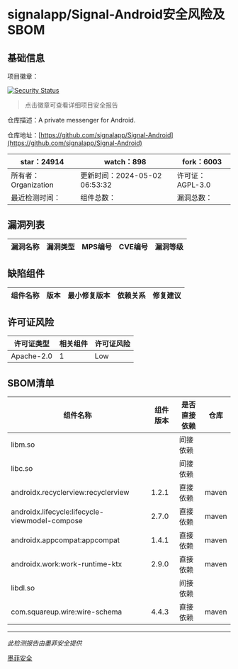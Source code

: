 # signalapp/Signal-Android安全风险及SBOM

## 基础信息

项目徽章：

[![Security Status](https://www.murphysec.com/platform3/v31/badge/1786096753971961857.svg)](https://www.murphysec.com/console/report/1691511267770785792/1786096753971961857)

> 点击徽章可查看详细项目安全报告

仓库描述：A private messenger for Android.

仓库地址：[https://github.com/signalapp/Signal-Android](https://github.com/signalapp/Signal-Android)

| star：24914 | watch：898 | fork：6003 |
| ----------- | -------------- | ------------ |
| 所有者：Organization | 更新时间：2024-05-02 06:53:32 | 许可证：AGPL-3.0 |
| 最近检测时间： | 组件总数： | 漏洞总数： |




## 漏洞列表

| 漏洞名称 | 漏洞类型 | MPS编号 | CVE编号 | 漏洞等级 |
| ------- | ------ | ------- | ------ | ----- |





## 缺陷组件

| 组件名称 | 版本 | 最小修复版本 | 依赖关系 | 修复建议 |
| -------- | ---- | ------------ | -------- | -------- |





## 许可证风险

| 许可证类型 | 相关组件 | 许可证风险 |
| ---------- | -------- | ---------- |
|Apache-2.0|1|Low|




## SBOM清单

| 组件名称 | 组件版本 | 是否直接依赖 | 仓库 |
| -------- | -------- | ------------ | ---- |
|libm.so||间接依赖||
|libc.so||间接依赖||
|androidx.recyclerview:recyclerview|1.2.1|直接依赖|maven|
|androidx.lifecycle:lifecycle-viewmodel-compose|2.7.0|直接依赖|maven|
|androidx.appcompat:appcompat|1.4.1|直接依赖|maven|
|androidx.work:work-runtime-ktx|2.9.0|直接依赖|maven|
|libdl.so||间接依赖||
|com.squareup.wire:wire-schema|4.4.3|直接依赖|maven|


------

*此检测报告由墨菲安全提供*

[墨菲安全](www.murphysec.com)